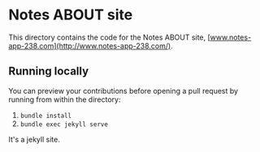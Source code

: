 # Notes ABOUT site

This directory contains the code for the Notes ABOUT site, [www.notes-app-238.com](http://www.notes-app-238.com/).

## Running locally

You can preview your contributions before opening a pull request by running from within the directory:

1. `bundle install`
2. `bundle exec jekyll serve`

It's a jekyll site.
